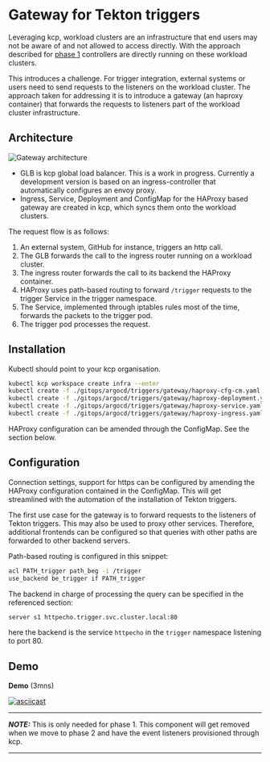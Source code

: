 # Gateway for Tekton triggers

Leveraging kcp, workload clusters are an infrastructure that end users may not be aware of and not allowed to access directly.
With the approach described for [phase 1](../README.md#phase-1) controllers are directly running on these workload clusters.

This introduces a challenge. For trigger integration, external systems or users need to send requests to the listeners on the workload cluster.
The approach taken for addressing it is to introduce a gateway (an haproxy container) that forwards the requests to listeners part of the workload cluster infrastructure.

## Architecture

![Gateway architecture](./images/haproxy.png)

- GLB is kcp global load balancer. This is a work in progress. Currently a development version is based on an ingress-controller that automatically configures an envoy proxy.
- Ingress, Service, Deployment and ConfigMap for the HAProxy based gateway are created in kcp, which syncs them onto the workload clusters.

The request flow is as follows:

1. An external system, GitHub for instance, triggers an http call.
2. The GLB forwards the call to the ingress router running on a workload cluster.
3. The ingress router forwards the call to its backend the HAProxy container.
4. HAProxy uses path-based routing to forward `/trigger` requests to the trigger Service in the trigger namespace.
5. The Service, implemented through iptables rules most of the time, forwards the packets to the trigger pod.
6. The trigger pod processes the request.

## Installation

Kubectl should point to your kcp organisation.

```bash
kubectl kcp workspace create infra --enter
kubectl create -f ./gitops/argocd/triggers/gateway/haproxy-cfg-cm.yaml
kubectl create -f ./gitops/argocd/triggers/gateway/haproxy-deployment.yaml
kubectl create -f ./gitops/argocd/triggers/gateway/haproxy-service.yaml
kubectl create -f ./gitops/argocd/triggers/gateway/haproxy-ingress.yaml
```

HAProxy configuration can be amended through the ConfigMap. See the section below.

## Configuration

Connection settings, support for https can be configured by amending the HAProxy configuration contained in the ConfigMap.
This will get streamlined with the automation of the installation of Tekton triggers.

The first use case for the gateway is to forward requests to the listeners of Tekton triggers. This may also be used to proxy other services.
Therefore, additional frontends can be configured so that queries with other paths are forwarded to other backend servers.

Path-based routing is configured in this snippet:

```bash
acl PATH_trigger path_beg -i /trigger
use_backend be_trigger if PATH_trigger
```

The backend in charge of processing the query can be specified in the referenced section:

```bash
server s1 httpecho.trigger.svc.cluster.local:80
```

here the backend is the service `httpecho` in the `trigger` namespace listening to port 80.

## Demo

**Demo** (3mns)

[![asciicast](https://asciinema.org/a/098vFj4chE51xa6xIKbNzAOdl.svg)](https://asciinema.org/a/098vFj4chE51xa6xIKbNzAOdl)

---

**_NOTE:_**  This is only needed for phase 1. This component will get removed when we move to phase 2 and have the event listeners provisioned through kcp.

---
